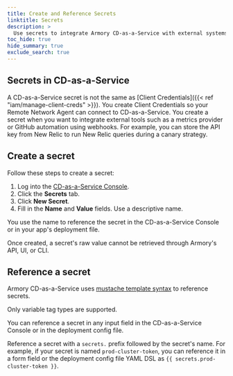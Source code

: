 ```yaml
---
title: Create and Reference Secrets
linktitle: Secrets
description: >
  Use secrets to integrate Armory CD-as-a-Service with external systems and tools.
toc_hide: true
hide_summary: true
exclude_search: true
---
```


## Secrets in CD-as-a-Service

A CD-as-a-Service secret is not the same as [Client Credentials]({{< ref "iam/manage-client-creds" >}}). You create Client Credentials so your Remote Network Agent can connect to CD-as-a-Service. You create a secret when you want to integrate external tools such as a metrics provider or GitHub automation using webhooks. For example, you can store the API key from New Relic to run New Relic queries during a canary strategy.

## Create a secret

Follow these steps to create a secret:

1. Log into the [CD-as-a-Service Console](https://console.cloud.armory.io).
1. Click the **Secrets** tab.
1. Click **New Secret**.
1. Fill in the **Name** and **Value** fields. Use a descriptive name.

You use the name to reference the secret in the CD-as-a-Service Console or in your app's deployment file.

Once created, a secret's raw value cannot be retrieved through Armory's API, UI, or CLI.


## Reference a secret

Armory CD-as-a-Service uses [mustache template syntax](https://mustache.github.io/mustache.5.html) to reference secrets.

Only variable tag types are supported.

You can reference a secret in any input field in the CD-as-a-Service Console or in the deployment config file.

Reference a secret with a `secrets.` prefix followed by the secret's name. For example, if your secret is named `prod-cluster-token`, you can reference it in a form field or the deployment config file YAML DSL as `{{ secrets.prod-cluster-token }}`.



